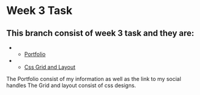 # Week 3 Task

## This branch consist of week 3 task and they are: 
* - [Portfolio](https://github.com/olumide12-cell/Assignments/tree/week-3/grids%20an%20layout)
* - [Css Grid and Layout](https://github.com/olumide12-cell/Assignments/tree/week-3/grids%20an%20layout)

The Portfolio consist of my information as well as the link to my social handles
The Grid and layout consist of css designs.


